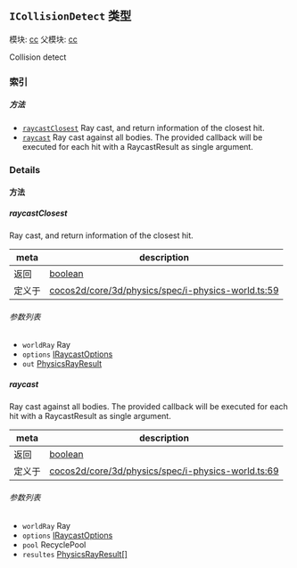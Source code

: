 ## `ICollisionDetect` 类型



模块: [cc](../modules/cc.md)
父模块: [cc](../modules/cc.md)


Collision detect



### 索引



##### 方法

  - [`raycastClosest`](#raycastclosest) Ray cast, and return information of the closest hit.
  - [`raycast`](#raycast) Ray cast against all bodies. The provided callback will be executed for each hit with a RaycastResult as single argument.



### Details




<!-- Method Block -->
#### 方法


##### raycastClosest

Ray cast, and return information of the closest hit.

| meta | description |
|------|-------------|
| 返回 | <a href="https://developer.mozilla.org/en/JavaScript/Reference/Global_Objects/Boolean" class="crosslink external" target="_blank">boolean</a> 
| 定义于 | [cocos2d/core/3d/physics/spec/i-physics-world.ts:59](https://github.com/cocos-creator/engine/blob/9b7a7dc11ce49f0fdca3c34df5ab59604060c0a4/cocos2d/core/3d/physics/spec/i-physics-world.ts#L59) |

###### 参数列表
- `worldRay` Ray 
- `options` <a href="../classes/IRaycastOptions.html" class="crosslink">IRaycastOptions</a> 
- `out` <a href="../classes/PhysicsRayResult.html" class="crosslink">PhysicsRayResult</a> 


##### raycast

Ray cast against all bodies. The provided callback will be executed for each hit with a RaycastResult as single argument.

| meta | description |
|------|-------------|
| 返回 | <a href="https://developer.mozilla.org/en/JavaScript/Reference/Global_Objects/Boolean" class="crosslink external" target="_blank">boolean</a> 
| 定义于 | [cocos2d/core/3d/physics/spec/i-physics-world.ts:69](https://github.com/cocos-creator/engine/blob/9b7a7dc11ce49f0fdca3c34df5ab59604060c0a4/cocos2d/core/3d/physics/spec/i-physics-world.ts#L69) |

###### 参数列表
- `worldRay` Ray 
- `options` <a href="../classes/IRaycastOptions.html" class="crosslink">IRaycastOptions</a> 
- `pool` RecyclePool 
- `resultes` <a href="../classes/PhysicsRayResult.html" class="crosslink">PhysicsRayResult[]</a> 



